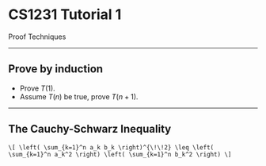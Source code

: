 # CS1231 Tutorial 1

Proof Techniques

---

## Prove by induction

- Prove $T(1)$.
- Assume $T(n)$ be true, prove $T(n+1)$.

---

## The Cauchy-Schwarz Inequality

`\[
\left( \sum_{k=1}^n a_k b_k \right)^{\!\!2} \leq
 \left( \sum_{k=1}^n a_k^2 \right) \left( \sum_{k=1}^n b_k^2 \right)
\]`
